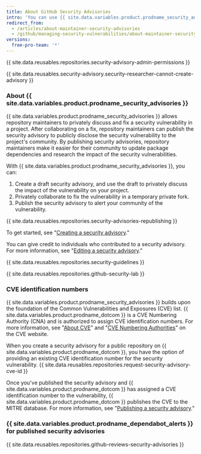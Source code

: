 ```yaml
---
title: About GitHub Security Advisories
intro: 'You can use {{ site.data.variables.product.prodname_security_advisories }} to privately discuss, fix, and publish information about security vulnerabilities in your repository.'
redirect_from:
  - /articles/about-maintainer-security-advisories
  - /github/managing-security-vulnerabilities/about-maintainer-security-advisories
versions:
  free-pro-team: '*'
---
```


{{ site.data.reusables.repositories.security-advisory-admin-permissions }}

{{ site.data.reusables.security-advisory.security-researcher-cannot-create-advisory }}

### About {{ site.data.variables.product.prodname_security_advisories }}

{{ site.data.variables.product.prodname_security_advisories }} allows repository maintainers to privately discuss and fix a security vulnerability in a project. After collaborating on a fix, repository maintainers can publish the security advisory to publicly disclose the security vulnerability to the project's community. By publishing security advisories, repository maintainers make it easier for their community to update package dependencies and research the impact of the security vulnerabilities.

With {{ site.data.variables.product.prodname_security_advisories }}, you can:

1. Create a draft security advisory, and use the draft to privately discuss the impact of the vulnerability on your project.
2. Privately collaborate to fix the vulnerability in a temporary private fork.
3. Publish the security advisory to alert your community of the vulnerability.

{{ site.data.reusables.repositories.security-advisories-republishing }}

To get started, see "[Creating a security advisory](/github/managing-security-vulnerabilities/creating-a-security-advisory)."

You can give credit to individuals who contributed to a security advisory. For more information, see "[Editing a security advisory](/github/managing-security-vulnerabilities/editing-a-security-advisory#about-credits-for-security-advisories)."

{{ site.data.reusables.repositories.security-guidelines }}

{{ site.data.reusables.repositories.github-security-lab }}

### CVE identification numbers

{{ site.data.variables.product.prodname_security_advisories }} builds upon the foundation of the Common Vulnerabilities and Exposures (CVE) list. {{ site.data.variables.product.prodname_dotcom }} is a CVE Numbering Authority (CNA) and is authorized to assign CVE identification numbers. For more information, see "[About CVE](https://cve.mitre.org/about/index.html)" and "[CVE Numbering Authorities](https://cve.mitre.org/cve/cna.html)" on the CVE website.

When you create a security advisory for a public repository on {{ site.data.variables.product.prodname_dotcom }}, you have the option of providing an existing CVE identification number for the security vulnerability. {{ site.data.reusables.repositories.request-security-advisory-cve-id }}

Once you've published the security advisory and {{ site.data.variables.product.prodname_dotcom }} has assigned a CVE identification number to the vulnerability, {{ site.data.variables.product.prodname_dotcom }} publishes the CVE to the MITRE database. For more information, see "[Publishing a security advisory](/github/managing-security-vulnerabilities/publishing-a-security-advisory#requesting-a-cve-identification-number)."

### {{ site.data.variables.product.prodname_dependabot_alerts }} for published security advisories

{{ site.data.reusables.repositories.github-reviews-security-advisories }}
